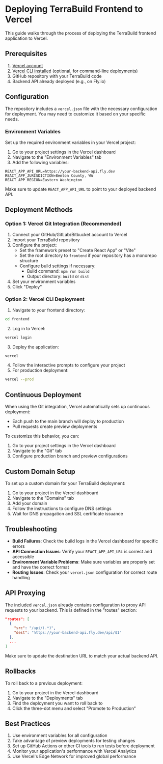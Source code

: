 # Deploying TerraBuild Frontend to Vercel

This guide walks through the process of deploying the TerraBuild frontend application to Vercel.

## Prerequisites

1. [Vercel account](https://vercel.com/signup)
2. [Vercel CLI installed](https://vercel.com/download) (optional, for command-line deployments)
3. GitHub repository with your TerraBuild code
4. Backend API already deployed (e.g., on Fly.io)

## Configuration

The repository includes a `vercel.json` file with the necessary configuration for deployment. You may need to customize it based on your specific needs.

### Environment Variables

Set up the required environment variables in your Vercel project:

1. Go to your project settings in the Vercel dashboard
2. Navigate to the "Environment Variables" tab
3. Add the following variables:

```
REACT_APP_API_URL=https://your-backend-api.fly.dev
REACT_APP_JURISDICTION=Benton County, WA
REACT_APP_REGION=Eastern Washington
```

Make sure to update `REACT_APP_API_URL` to point to your deployed backend API.

## Deployment Methods

### Option 1: Vercel Git Integration (Recommended)

1. Connect your GitHub/GitLab/Bitbucket account to Vercel
2. Import your TerraBuild repository
3. Configure the project:
   - Set the framework preset to "Create React App" or "Vite"
   - Set the root directory to `frontend` if your repository has a monorepo structure
   - Configure build settings if necessary:
     - Build command: `npm run build`
     - Output directory: `build` or `dist`
4. Set your environment variables
5. Click "Deploy"

### Option 2: Vercel CLI Deployment

1. Navigate to your frontend directory:

```bash
cd frontend
```

2. Log in to Vercel:

```bash
vercel login
```

3. Deploy the application:

```bash
vercel
```

4. Follow the interactive prompts to configure your project
5. For production deployment:

```bash
vercel --prod
```

## Continuous Deployment

When using the Git integration, Vercel automatically sets up continuous deployment:

- Each push to the main branch will deploy to production
- Pull requests create preview deployments

To customize this behavior, you can:

1. Go to your project settings in the Vercel dashboard
2. Navigate to the "Git" tab
3. Configure production branch and preview configurations

## Custom Domain Setup

To set up a custom domain for your TerraBuild deployment:

1. Go to your project in the Vercel dashboard
2. Navigate to the "Domains" tab
3. Add your domain
4. Follow the instructions to configure DNS settings
5. Wait for DNS propagation and SSL certificate issuance

## Troubleshooting

- **Build Failures**: Check the build logs in the Vercel dashboard for specific errors
- **API Connection Issues**: Verify your `REACT_APP_API_URL` is correct and accessible
- **Environment Variable Problems**: Make sure variables are properly set and have the correct format
- **Routing Issues**: Check your `vercel.json` configuration for correct route handling

## API Proxying

The included `vercel.json` already contains configuration to proxy API requests to your backend. This is defined in the "routes" section:

```json
"routes": [
  {
    "src": "/api/(.*)",
    "dest": "https://your-backend-api.fly.dev/api/$1"
  },
  ...
]
```

Make sure to update the destination URL to match your actual backend API.

## Rollbacks

To roll back to a previous deployment:

1. Go to your project in the Vercel dashboard
2. Navigate to the "Deployments" tab
3. Find the deployment you want to roll back to
4. Click the three-dot menu and select "Promote to Production"

## Best Practices

1. Use environment variables for all configuration
2. Take advantage of preview deployments for testing changes
3. Set up GitHub Actions or other CI tools to run tests before deployment
4. Monitor your application's performance with Vercel Analytics
5. Use Vercel's Edge Network for improved global performance